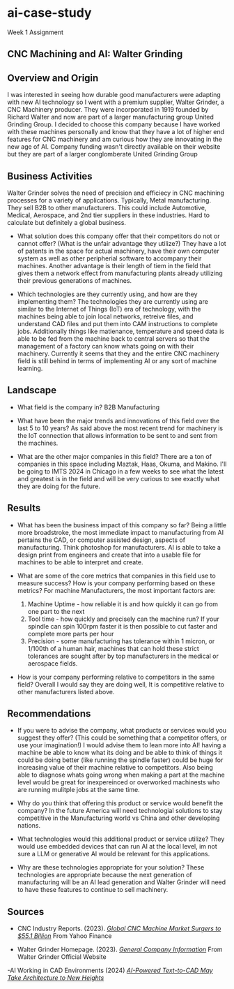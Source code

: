 # ai-case-study
Week 1 Assignment


## **CNC Machining and AI: Walter Grinding**

## Overview and Origin

I was interested in seeing how durable good manufacturers were adapting with new AI technology so I went with a premium supplier, Walter Grinder, a CNC Machinery producer. They were incorporated in 1919 founded by Richard Walter and now are part of a larger manufacturing group United Grinding Group. I decided to choose this company because I have worked with these machines personally and know that they have a lot of higher end features for CNC machinery and am curious how they are innovating in the new age of AI. Company funding wasn't directly available on their website but they are part of a larger conglomberate United Grinding Group

## Business Activities

Walter Grinder solves the need of precision and efficiecy in CNC machining processes for a variety of applications. Typically, Metal manufacturing. They sell B2B to other manufacturers. This could include Automotive, Medical, Aerospace, and 2nd tier suppliers in these industries. Hard to calculate but definitely a global business. 

* What solution does this company offer that their competitors do not or cannot offer? (What is the unfair advantage they utilize?) They have a lot of patents in the space for actual machinery, have their own computer system as well as other peripherial software to accompany their machines. Another advantage is their length of tiem in the field that gives them a network effect from manufacturing plants already utilizing their previous generations of machines. 

* Which technologies are they currently using, and how are they implementing them? The technologies they are currently using are similar to the Internet of Things (IoT) era of technology, with the machines being able to join local networks, retreive files, and understand CAD files and put them into CAM instructions to complete jobs. Additionally things like matienance, temperature and speed data is able to be fed from the machine back to central servers so that the management of a factory can know whats going on with their machinery. Currently it seems that they and the entire CNC machinery field is still behind in terms of implementing AI or any sort of machine learning. 

## Landscape

* What field is the company in? B2B Manufacturing

* What have been the major trends and innovations of this field over the last 5 to 10 years? As said above the most recent trend for machinery is the IoT connection that allows information to be sent to and sent from the machines.

* What are the other major companies in this field? There are a ton of companies in this space including Maztak, Haas, Okuma, and Makino. I'll be going to IMTS 2024 in Chicago in a few weeks to see what the latest and greatest is in the field and will be very curious to see exactly what they are doing for the future. 

## Results

* What has been the business impact of this company so far? Being a little more broadstroke, the most immediate impact to manufacturing from AI pertains the CAD, or computer assisted design, aspects of manufacturing. Think photoshop for manufacturers. AI is able to take a design print from engineers and create that into a usable file for machines to be able to interpret and create.

* What are some of the core metrics that companies in this field use to measure success? How is your company performing based on these metrics? 
For machine Manufacturers, the most important factors are:
    1. Machine Uptime - how reliable it is and how quickly it can go from one part to the next
    2. Tool time - how quickly and precisely can the machine run? If your spindle can spin 100rpm faster it is then possible to cut faster and complete more parts per hour
    3. Precision - some manufacturing has tolerance within 1 micron, or 1/100th of a human hair, machines that can hold these strict tolerances are sought after by top manufacturers in the medical or aerospace fields.

* How is your company performing relative to competitors in the same field? Overall I would say they are doing well, It is competitive relative to other manufacturers listed above. 

## Recommendations

* If you were to advise the company, what products or services would you suggest they offer? (This could be something that a competitor offers, or use your imagination!)
I would advise them to lean more into AI! having a machine be able to know what its doing and be able to think of things it could be doing better (like running the spindle faster) could be huge for increasing value of their machine relative to competitors. Also being able to diagnose whats going wrong when making a part at the machine level would be great for inexpereinced or overworked machinests who are running mulitple jobs at the same time.

* Why do you think that offering this product or service would benefit the company?
In the future America will need technologial solutions to stay competitive in the Manufacturing world vs China and other developing nations.

* What technologies would this additional product or service utilize? They would use embedded devices that can run AI at the local level, im not sure a LLM or generative AI would be relevant for this applications. 

* Why are these technologies appropriate for your solution? These technologies are appropriate because the next generation of manufacturing will be an AI lead generation and Walter Grinder will need to have these features to continue to sell machinery.

## Sources

- CNC Industry Reports. (2023). [*Global CNC Machine Market Surgers to $55.1 Billion*](https://finance.yahoo.com/news/global-cnc-machines-market-surges-110800932.html) From Yahoo Finance 

- Walter Grinder Homepage. (2023). [*General Company Information*](https://www.walter-machines.com) From Walter Grinder Official Website 

-AI Working in CAD Environments (2024) [*AI-Powered Text-to-CAD May Take Architecture to New Heights*](https://www.techopedia.com/ai-powered-text-to-cad-may-take-architecture-to-new-heights)
